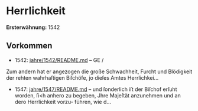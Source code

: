# Herrlichkeit

**Ersterwähnung:** 1542

## Vorkommen
- 1542: [jahre/1542/README.md](../jahre/1542/README.md) – GE /

Zum andern hat er angezogen die große Schwachheit,
Furcht und Blödigkeit der rehten wahrhaſtigen Biſchöfe,
jo dieſes Amtes Herrlichkei...
- 1547: [jahre/1547/README.md](../jahre/1547/README.md) – und ſonderlich iſt der
Biſchof erſuht worden, ſi<h anhero zu begeben, Jhre
Majeſtät anzunehmen und an dero Herrlichkeit vorzu-
führen, wie d...

